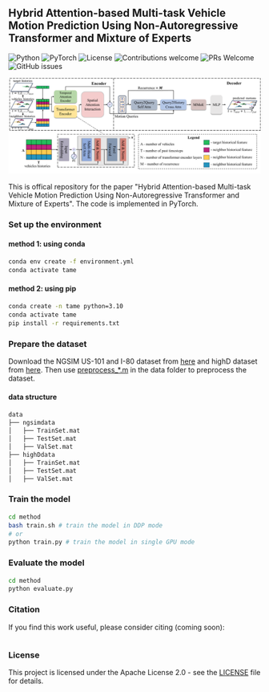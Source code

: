 ## Hybrid Attention-based Multi-task Vehicle Motion Prediction Using Non-Autoregressive Transformer and Mixture of Experts

![Python](https://img.shields.io/badge/python-3.10-blue.svg) ![PyTorch](https://img.shields.io/badge/pytorch-1.9.0-red.svg) ![License](https://img.shields.io/badge/license-apache-blue.svg) ![Contributions welcome](https://img.shields.io/badge/contributions-welcome-orange.svg) ![PRs Welcome](https://img.shields.io/badge/PRs-welcome-brightgreen.svg) ![GitHub issues](https://img.shields.io/github/issues/sunstroperao/TAME)

![image](./picture/framework.png)

This is offical repository for the paper "Hybrid Attention-based Multi-task Vehicle Motion Prediction Using Non-Autoregressive Transformer and Mixture of Experts". The code is implemented in PyTorch.

### Set up the environment
#### method 1: using conda
```bash
conda env create -f environment.yml
conda activate tame
```
#### method 2: using pip
```bash
conda create -n tame python=3.10
conda activate tame
pip install -r requirements.txt
```
### Prepare the dataset
Download the NGSIM US-101 and I-80 dataset from [here](https://data.transportation.gov/Automobiles/Next-Generation-Simulation-NGSIM-Vehicle-Trajector/8ect-6jqj) and highD dataset from [here](https://levelxdata.com/highd-dataset/). Then use [preprocess_*.m](./data/) in the data folder to preprocess the dataset.
#### data structure
```
data
├── ngsimdata
│   ├── TrainSet.mat
│   ├── TestSet.mat
│   ├── ValSet.mat
├── highDdata
│   ├── TrainSet.mat
│   ├── TestSet.mat
│   ├── ValSet.mat
```

### Train the model
```bash
cd method
bash train.sh # train the model in DDP mode
# or
python train.py # train the model in single GPU mode
```
### Evaluate the model
```bash
cd method
python evaluate.py 
```

### Citation
If you find this work useful, please consider citing (coming soon):
```

```

### License
This project is licensed under the Apache License 2.0 - see the [LICENSE](./LICENSE) file for details.

